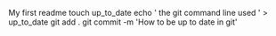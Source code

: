 My first readme
touch up_to_date
echo ' the git command line used ' > up_to_date
git add .
git commit -m 'How to be up to date in git'
